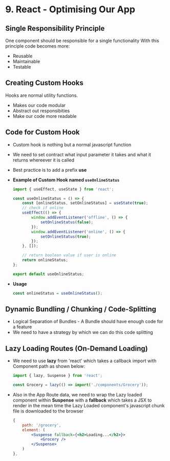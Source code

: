 # 9. React - Optimising Our App

## Single Responsibility Principle
One component should be responsible for a single functionality
With this principle code becomes more: 
- Reusable
- Maintainable
- Testable

## Creating Custom Hooks
Hooks are normal utility functions.
- Makes our code modular
- Abstract out responsibities
- Make our code more readable

## Code for Custom Hook
- Custom hook is nothing but a normal javascript function
- We need to set contract what input parameter it takes and what it returns whereever it is called
- Best practice is to add a prefix **use<HookName>**
- **Example of Custom Hook named `useOnlineStatus`**
    ```jsx
    import { useEffect, useState } from 'react';

    const useOnlineStatus = () => {
        const [onlineStatus, setOnlineStatus] = useState(true);
        // check if online
        useEffect(() => {
            window.addEventListener('offline', () => {
                setOnlineStatus(false);
            });
            window.addEventListener('online', () => {
                setOnlineStatus(true);
            });
        }, []);

        // return boolean value if user is online
        return onlineStatus;
    };

    export default useOnlineStatus;
    ```

- **Usage**
    ```jsx
    const onlineStatus = useOnlineStatus();
    ```

## Dynamic Bundling / Chunking / Code-Splitting
- Logical Separation of Bundles - A Bundle should have enough code for a feature
- We need to have a strategy by which we can do this code splitting

## Lazy Loading Routes (On-Demand Loading)

- We need to use **lazy** from 'react' which takes a callback import with Component path as shown below:

    ```jsx
    import { lazy, Suspense } from 'react';

    const Grocery = lazy(() => import('./components/Grocery'));
    ```
- Also in the App Route data, we need to wrap the Lazy loaded component within **Suspense** with a **fallback** which takes a JSX to render in the mean time the Lazy Loaded component's javascript chunk file is downloaded to the browser

    ```jsx
    {
        path: '/grocery',
        element: (
            <Suspense fallback={<h2>Loading...</h2>}>
                <Grocery />
            </Suspense>
        )
    },
    ```


